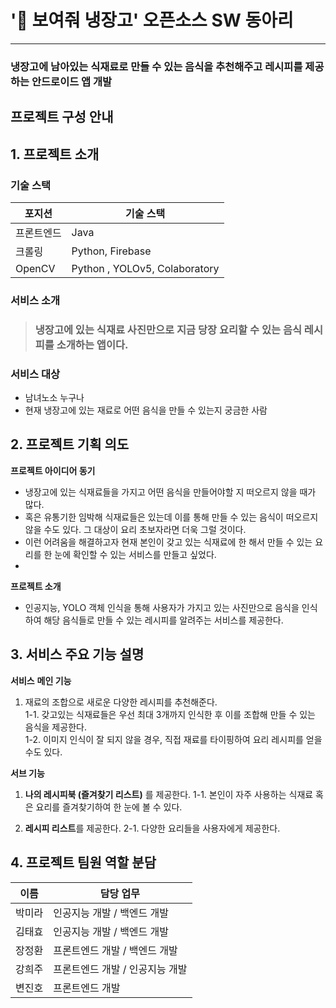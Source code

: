# **'🍴 보여줘 냉장고'** 오픈소스 SW 동아리
-----------------------------------
### 냉장고에 남아있는 식재료로 만들 수 있는 음식을 추천해주고 레시피를 제공하는 안드로이드 앱 개발


## 프로젝트 구성 안내

## 1. 프로젝트 소개

### 기술 스택 

| 포지션     | 기술 스택                                                        |
| ---------- | ---------------------------------------------------------------- |
| 프론트엔드 | Java |
| 크롤링     | Python, Firebase  |
| OpenCV   | Python , YOLOv5, Colaboratory                    |

### 서비스 소개

> ### 냉장고에 있는 식재료 사진만으로 지금 당장 요리할 수 있는 음식 레시피를 소개하는 앱이다.


### 서비스 대상 

- 남녀노소 누구나
- 현재 냉장고에 있는 재료로 어떤 음식을 만들 수 있는지 궁금한 사람

## 2. 프로젝트 기획 의도

**프로젝트 아이디어 동기**

- 냉장고에 있는 식재료들을 가지고 어떤 음식을 만들어야할 지 떠오르지 않을 때가 많다. 
- 혹은 유통기한 임박해 식재료들은 있는데 이를 통해 만들 수 있는 음식이 떠오르지 않을 수도 있다. 그 대상이 요리 초보자라면 더욱 그럴 것이다. 
- 이런 어려움을 해결하고자 현재 본인이 갖고 있는 식재료에 한 해서 만들 수 있는 요리를 한 눈에 확인할 수 있는 서비스를 만들고 싶었다.
- 
**프로젝트 소개**

- 인공지능, YOLO 객체 인식을 통해 사용자가 가지고 있는 사진만으로 음식을 인식하여 해당 음식들로 만들 수 있는 레시피를 알려주는 서비스를 제공한다.

## 3. 서비스 주요 기능 설명

**서비스**
**메인 기능**

1. 재료의 조합으로 새로운 다양한 레시피를 추천해준다.  
   1-1. 갖고있는 식재료들은 우선 최대 3개까지 인식한 후 이를 조합해 만들 수 있는 음식을 제공한다.  
   1-2. 이미지 인식이 잘 되지 않을 경우, 직접 재료를 타이핑하여 요리 레시피를 얻을 수도 있다.

**서브 기능**

1. **나의 레시피북 (즐겨찾기 리스트)** 를 제공한다.
   1-1. 본인이 자주 사용하는 식재료 혹은 요리를 즐겨찾기하여 한 눈에 볼 수 있다.

2. **레시피 리스트**를 제공한다.
   2-1. 다양한 요리들을 사용자에게 제공한다.
   
## 4. 프로젝트 팀원 역할 분담 

| 이름   | 담당 업무                     |
| ------ | ----------------------------- |
| 박미라 | 인공지능 개발 / 백엔드 개발   |
| 김태효 | 인공지능 개발 / 백엔드 개발   |
| 장정환 | 프론트엔드 개발 / 백엔드 개발  |
| 강희주 | 프론트엔드 개발 / 인공지능 개발   |
| 변진호 | 프론트엔드 개발 |



